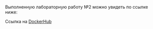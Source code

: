 Выполненную лабораторную работу №2 можно увидеть по ссылке ниже:

Ссылка на [DockerHub](https://hub.docker.com/r/iam100/sem7-lr2/tags)